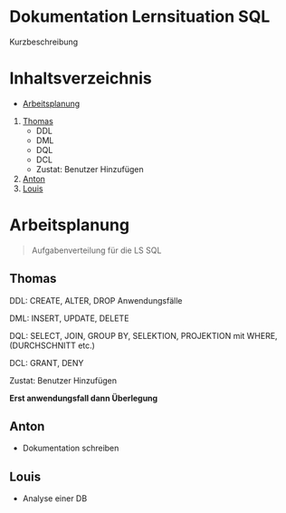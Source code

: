 
# Dokumentation Lernsituation SQL 

Kurzbeschreibung

# Inhaltsverzeichnis
 - [Arbeitsplanung](#Arbeitsplanung)
1. [Thomas](#Thomas)
	- DDL
	- DML
	- DQL
	- DCL
	- Zustat: Benutzer Hinzufügen
2. [Anton](#Anton)
3. [Louis](#Louis)

# Arbeitsplanung
> Aufgabenverteilung für die LS SQL

## Thomas
DDL: CREATE, ALTER, DROP Anwendungsfälle

DML: INSERT, UPDATE, DELETE

DQL: SELECT, JOIN, GROUP BY, SELEKTION, PROJEKTION mit WHERE, (DURCHSCHNITT etc.)

DCL: GRANT, DENY

Zustat: Benutzer Hinzufügen

**Erst anwendungsfall dann Überlegung**

## Anton
- Dokumentation schreiben

## Louis
- Analyse einer DB
